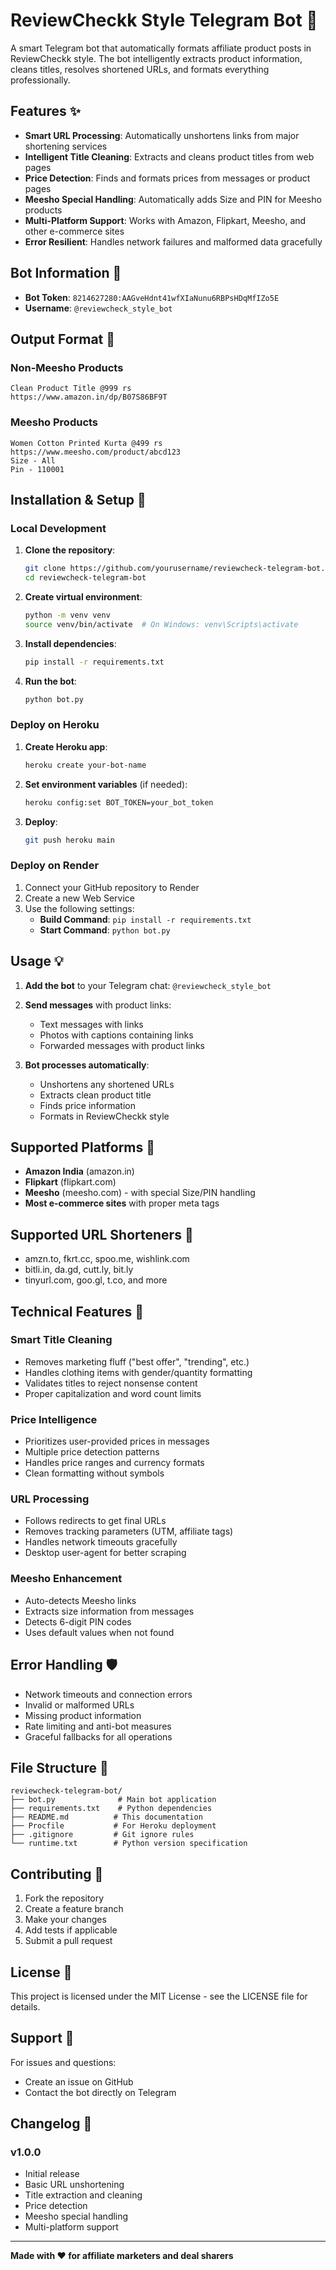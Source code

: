 # ReviewCheckk Style Telegram Bot 🤖

A smart Telegram bot that automatically formats affiliate product posts in ReviewCheckk style. The bot intelligently extracts product information, cleans titles, resolves shortened URLs, and formats everything professionally.

## Features ✨

- **Smart URL Processing**: Automatically unshortens links from major shortening services
- **Intelligent Title Cleaning**: Extracts and cleans product titles from web pages
- **Price Detection**: Finds and formats prices from messages or product pages
- **Meesho Special Handling**: Automatically adds Size and PIN for Meesho products
- **Multi-Platform Support**: Works with Amazon, Flipkart, Meesho, and other e-commerce sites
- **Error Resilient**: Handles network failures and malformed data gracefully

## Bot Information 📱

- **Bot Token**: `8214627280:AAGveHdnt41wfXIaNunu6RBPsHDqMfIZo5E`
- **Username**: `@reviewcheck_style_bot`

## Output Format 📝

### Non-Meesho Products
```
Clean Product Title @999 rs
https://www.amazon.in/dp/B07S86BF9T
```

### Meesho Products
```
Women Cotton Printed Kurta @499 rs
https://www.meesho.com/product/abcd123
Size - All
Pin - 110001
```

## Installation & Setup 🚀

### Local Development

1. **Clone the repository**:
   ```bash
   git clone https://github.com/yourusername/reviewcheck-telegram-bot.git
   cd reviewcheck-telegram-bot
   ```

2. **Create virtual environment**:
   ```bash
   python -m venv venv
   source venv/bin/activate  # On Windows: venv\Scripts\activate
   ```

3. **Install dependencies**:
   ```bash
   pip install -r requirements.txt
   ```

4. **Run the bot**:
   ```bash
   python bot.py
   ```

### Deploy on Heroku

1. **Create Heroku app**:
   ```bash
   heroku create your-bot-name
   ```

2. **Set environment variables** (if needed):
   ```bash
   heroku config:set BOT_TOKEN=your_bot_token
   ```

3. **Deploy**:
   ```bash
   git push heroku main
   ```

### Deploy on Render

1. Connect your GitHub repository to Render
2. Create a new Web Service
3. Use the following settings:
   - **Build Command**: `pip install -r requirements.txt`
   - **Start Command**: `python bot.py`

## Usage 💡

1. **Add the bot** to your Telegram chat: `@reviewcheck_style_bot`

2. **Send messages** with product links:
   - Text messages with links
   - Photos with captions containing links
   - Forwarded messages with product links

3. **Bot processes automatically**:
   - Unshortens any shortened URLs
   - Extracts clean product title
   - Finds price information
   - Formats in ReviewCheckk style

## Supported Platforms 🛒

- **Amazon India** (amazon.in)
- **Flipkart** (flipkart.com)
- **Meesho** (meesho.com) - with special Size/PIN handling
- **Most e-commerce sites** with proper meta tags

## Supported URL Shorteners 🔗

- amzn.to, fkrt.cc, spoo.me, wishlink.com
- bitli.in, da.gd, cutt.ly, bit.ly
- tinyurl.com, goo.gl, t.co, and more

## Technical Features 🔧

### Smart Title Cleaning
- Removes marketing fluff ("best offer", "trending", etc.)
- Handles clothing items with gender/quantity formatting
- Validates titles to reject nonsense content
- Proper capitalization and word count limits

### Price Intelligence
- Prioritizes user-provided prices in messages
- Multiple price detection patterns
- Handles price ranges and currency formats
- Clean formatting without symbols

### URL Processing
- Follows redirects to get final URLs
- Removes tracking parameters (UTM, affiliate tags)
- Handles network timeouts gracefully
- Desktop user-agent for better scraping

### Meesho Enhancement
- Auto-detects Meesho links
- Extracts size information from messages
- Detects 6-digit PIN codes
- Uses default values when not found

## Error Handling 🛡️

- Network timeouts and connection errors
- Invalid or malformed URLs
- Missing product information
- Rate limiting and anti-bot measures
- Graceful fallbacks for all operations

## File Structure 📁

```
reviewcheck-telegram-bot/
├── bot.py              # Main bot application
├── requirements.txt    # Python dependencies
├── README.md          # This documentation
├── Procfile           # For Heroku deployment
├── .gitignore         # Git ignore rules
└── runtime.txt        # Python version specification
```

## Contributing 🤝

1. Fork the repository
2. Create a feature branch
3. Make your changes
4. Add tests if applicable
5. Submit a pull request

## License 📄

This project is licensed under the MIT License - see the LICENSE file for details.

## Support 💬

For issues and questions:
- Create an issue on GitHub
- Contact the bot directly on Telegram

## Changelog 📝

### v1.0.0
- Initial release
- Basic URL unshortening
- Title extraction and cleaning
- Price detection
- Meesho special handling
- Multi-platform support

---

**Made with ❤️ for affiliate marketers and deal sharers**
